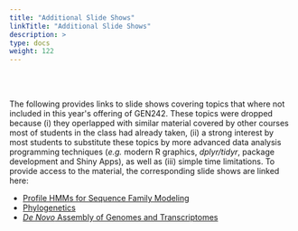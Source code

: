 ```yaml
---
title: "Additional Slide Shows"
linkTitle: "Additional Slide Shows"
description: >
type: docs
weight: 122
---
```


<br></br>

The following provides links to slide shows covering topics that where not included in
this year's offering of GEN242. These topics were dropped because
(i) they operlapped with similar material covered by other courses most of students in the class 
had already taken, (ii) a strong interest by most students to substitute these topics by more advanced data 
analysis programming techniques (_e.g._ modern R graphics, _dplyr/tidyr_, package development and Shiny Apps), 
as well as (iii) simple time limitations. To provide access to the material, the corresponding slide shows
are linked here:

+ [Profile HMMs for Sequence Family Modeling](https://drive.google.com/file/d/1dAP1uCUhpEDm0jDQ7q24vyV0dnBzbCfA/view)
+ [Phylogenetics](https://docs.google.com/presentation/d/1I50GYolslK8Nzj_Spk-mupIhW5AeqsYSXtLb7BTV8vg/edit)
+ [_De Novo_ Assembly of Genomes and Transcriptomes](https://docs.google.com/presentation/d/1gwlRDZgBLlqMrkeD0waVWGkBXkRo8SLup5W3n9y_lE4/edit#slide=id.p)



